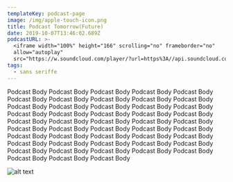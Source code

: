 ```yaml
---
templateKey: podcast-page
image: /img/apple-touch-icon.png
title: Podcast Tomorrow(Future)
date: 2019-10-07T13:46:02.689Z
podcastURL: >-
  <iframe width="100%" height="166" scrolling="no" frameborder="no"
  allow="autoplay"
  src="https://w.soundcloud.com/player/?url=https%3A//api.soundcloud.com/tracks/563029218&color=%2329c08d&auto_play=false&hide_related=false&show_comments=true&show_user=true&show_reposts=false&show_teaser=true"/>
tags:
  - sans seriffe
---
```

Podcast Body Podcast Body Podcast Body Podcast Body Podcast Body Podcast Body Podcast Body Podcast Body Podcast Body Podcast Body Podcast Body Podcast Body Podcast Body Podcast Body Podcast Body Podcast Body Podcast Body Podcast Body Podcast Body Podcast Body Podcast Body Podcast Body Podcast Body Podcast Body Podcast Body Podcast Body Podcast Body Podcast Body Podcast Body Podcast Body Podcast Body Podcast Body Podcast Body Podcast Body Podcast Body Podcast Body Podcast Body Podcast Body Podcast Body Podcast Body Podcast Body Podcast Body Podcast Body Podcast Body Podcast Body Podcast Body Podcast Body Podcast Body 

![alt text](/img/upload4.jpg "eye")
